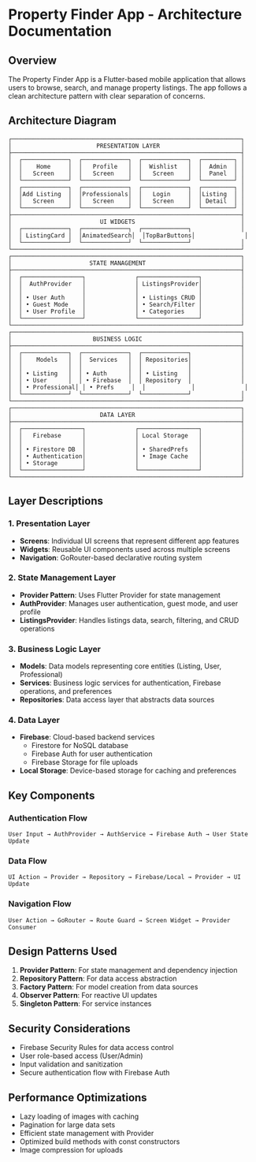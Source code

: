 # Property Finder App - Architecture Documentation

## Overview

The Property Finder App is a Flutter-based mobile application that allows users to browse, search, and manage property listings. The app follows a clean architecture pattern with clear separation of concerns.

## Architecture Diagram

```
┌─────────────────────────────────────────────────────────────────┐
│                        PRESENTATION LAYER                       │
├─────────────────────────────────────────────────────────────────┤
│  ┌─────────────┐  ┌─────────────┐  ┌─────────────┐  ┌─────────┐ │
│  │    Home     │  │   Profile   │  │  Wishlist   │  │  Admin  │ │
│  │   Screen    │  │   Screen    │  │   Screen    │  │  Panel  │ │
│  └─────────────┘  └─────────────┘  └─────────────┘  └─────────┘ │
│  ┌─────────────┐  ┌─────────────┐  ┌─────────────┐  ┌─────────┐ │
│  │Add Listing  │  │Professionals│  │   Login     │  │Listing  │ │
│  │   Screen    │  │   Screen    │  │   Screen    │  │ Detail  │ │
│  └─────────────┘  └─────────────┘  └─────────────┘  └─────────┘ │
├─────────────────────────────────────────────────────────────────┤
│                         UI WIDGETS                              │
│  ┌─────────────┐  ┌─────────────┐  ┌─────────────┐              │
│  │ ListingCard │  │AnimatedSearch│  │TopBarButtons│              │
│  └─────────────┘  └─────────────┘  └─────────────┘              │
└─────────────────────────────────────────────────────────────────┘
┌─────────────────────────────────────────────────────────────────┐
│                      STATE MANAGEMENT                           │
├─────────────────────────────────────────────────────────────────┤
│  ┌─────────────────┐              ┌─────────────────┐           │
│  │  AuthProvider   │              │ ListingsProvider│           │
│  │                 │              │                 │           │
│  │ • User Auth     │              │ • Listings CRUD │           │
│  │ • Guest Mode    │              │ • Search/Filter │           │
│  │ • User Profile  │              │ • Categories    │           │
│  └─────────────────┘              └─────────────────┘           │
└─────────────────────────────────────────────────────────────────┘
┌─────────────────────────────────────────────────────────────────┐
│                       BUSINESS LOGIC                            │
├─────────────────────────────────────────────────────────────────┤
│  ┌─────────────┐  ┌─────────────┐  ┌─────────────┐              │
│  │    Models   │  │  Services   │  │ Repositories│              │
│  │             │  │             │  │             │              │
│  │ • Listing   │  │ • Auth      │  │ • Listing   │              │
│  │ • User      │  │ • Firebase  │  │ Repository  │              │
│  │ • Professional│ │ • Prefs     │  │             │              │
│  └─────────────┘  └─────────────┘  └─────────────┘              │
└─────────────────────────────────────────────────────────────────┘
┌─────────────────────────────────────────────────────────────────┐
│                         DATA LAYER                              │
├─────────────────────────────────────────────────────────────────┤
│  ┌─────────────────┐              ┌─────────────────┐           │
│  │   Firebase      │              │ Local Storage   │           │
│  │                 │              │                 │           │
│  │ • Firestore DB  │              │ • SharedPrefs   │           │
│  │ • Authentication│              │ • Image Cache   │           │
│  │ • Storage       │              │                 │           │
│  └─────────────────┘              └─────────────────┘           │
└─────────────────────────────────────────────────────────────────┘
```

## Layer Descriptions

### 1. Presentation Layer
- **Screens**: Individual UI screens that represent different app features
- **Widgets**: Reusable UI components used across multiple screens
- **Navigation**: GoRouter-based declarative routing system

### 2. State Management Layer
- **Provider Pattern**: Uses Flutter Provider for state management
- **AuthProvider**: Manages user authentication, guest mode, and user profile
- **ListingsProvider**: Handles listings data, search, filtering, and CRUD operations

### 3. Business Logic Layer
- **Models**: Data models representing core entities (Listing, User, Professional)
- **Services**: Business logic services for authentication, Firebase operations, and preferences
- **Repositories**: Data access layer that abstracts data sources

### 4. Data Layer
- **Firebase**: Cloud-based backend services
  - Firestore for NoSQL database
  - Firebase Auth for user authentication
  - Firebase Storage for file uploads
- **Local Storage**: Device-based storage for caching and preferences

## Key Components

### Authentication Flow
```
User Input → AuthProvider → AuthService → Firebase Auth → User State Update
```

### Data Flow
```
UI Action → Provider → Repository → Firebase/Local → Provider → UI Update
```

### Navigation Flow
```
User Action → GoRouter → Route Guard → Screen Widget → Provider Consumer
```

## Design Patterns Used

1. **Provider Pattern**: For state management and dependency injection
2. **Repository Pattern**: For data access abstraction
3. **Factory Pattern**: For model creation from data sources
4. **Observer Pattern**: For reactive UI updates
5. **Singleton Pattern**: For service instances

## Security Considerations

- Firebase Security Rules for data access control
- User role-based access (User/Admin)
- Input validation and sanitization
- Secure authentication flow with Firebase Auth

## Performance Optimizations

- Lazy loading of images with caching
- Pagination for large data sets
- Efficient state management with Provider
- Optimized build methods with const constructors
- Image compression for uploads